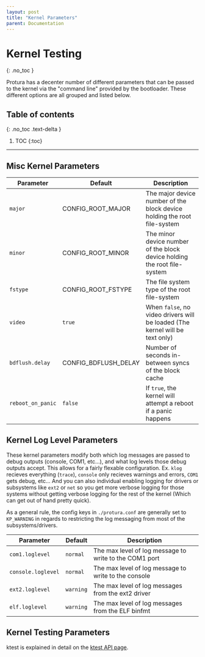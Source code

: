 ```yaml
---
layout: post
title: "Kernel Parameters"
parent: Documentation
---
```


Kernel Testing
==============
{: .no_toc }

Protura has a decenter number of different parameters that can be passed to the
kernel via the "command line" provided by the bootloader. These different
options are all grouped and listed below.

## Table of contents
{: .no_toc .text-delta }

1. TOC
{:toc}

---

Misc Kernel Parameters
----------------------

| Parameter | Default | Description |
| --- | --- | --- |
| `major` | CONFIG_ROOT_MAJOR | The major device number of the block device holding the root file-system |
| `minor` | CONFIG_ROOT_MINOR | The minor device number of the block device holding the root file-system |
| `fstype` | CONFIG_ROOT_FSTYPE | The file system type of the root file-system |
| `video` | `true` | When `false`, no video drivers will be loaded (The kernel will be text only) |
| `bdflush.delay` | CONFIG_BDFLUSH_DELAY | Number of seconds in-between syncs of the block cache |
| `reboot_on_panic` | `false` | If `true`, the kernel will attempt a reboot if a panic happens |

Kernel Log Level Parameters
---------------------------

These kernel parameters modify both which log messages are passed to debug
outputs (console, COM1, etc...), and what log levels those debug outputs
accept. This allows for a fairly flexable configuration. Ex. `klog` recieves
everything (`trace`), `console` only recieves warnings and errors, `COM1` gets
debug, etc... And you can also individual enabling logging for drivers or
subsystems like `ext2` or `net` so you get more verbose logging for those
systems without getting verbose logging for the rest of the kernel (Which can
get out of hand pretty quick).

As a general rule, the config keys in `./protura.conf` are generally set to
`KP_WARNING` in regards to restricting the log messaging from most of the
subsystems/drivers.

| Parameter | Default | Description |
| --- | --- | --- |
| `com1.loglevel` | `normal` | The max level of log message to write to the COM1 port |
| `console.loglevel` | `normal` | The max level of log message to write to the console |
| `ext2.loglevel` | `warning` | The max level of log messages from the ext2 driver |
| `elf.loglevel` | `warning` | The max level of log messages from the ELF binfmt |

Kernel Testing Parameters
-------------------------

ktest is explained in detail on the [ktest API page](api/ktest.md).
